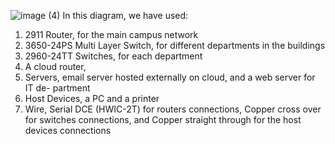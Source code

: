 ![image (4)](https://github.com/user-attachments/assets/6982bf9a-d77b-4b20-b322-87a70357a057)
In this diagram, we have used:

1. 2911 Router, for the main campus network
2. 3650-24PS Multi Layer Switch, for different departments in the buildings
3. 2960-24TT Switches, for each department
4. A cloud router,
5. Servers, email server hosted externally on cloud, and a web server for IT de- partment
6. Host Devices, a PC and a printer
7. Wire, Serial DCE (HWIC-2T) for routers connections, Copper cross over for switches connections, and Copper straight through for the host devices connections
